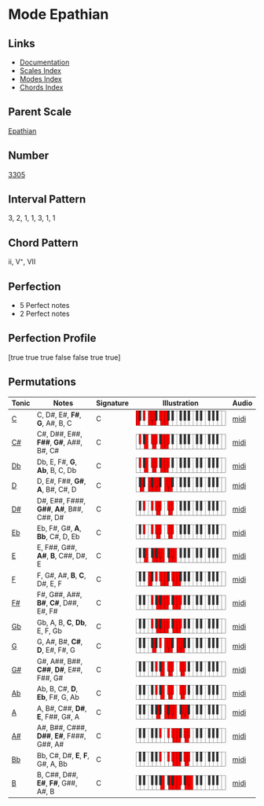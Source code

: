 # Mode Epathian

## Links

- [Documentation](README.md)
- [Scales Index](Scales.md)
- [Modes Index](Modes.md)
- [Chords Index](Chords.md)

## Parent Scale

[Epathian](ScaleEpathian.md)

## Number

[3305](https://ianring.com/musictheory/scales/3305)

## Interval Pattern

3, 2, 1, 1, 3, 1, 1

## Chord Pattern

ii, V⁺, VII

## Perfection

- 5 Perfect notes
- 2 Perfect notes

## Perfection Profile

[true true true false false true true]

## Permutations

| Tonic | Notes | Signature | Illustration | Audio |
|-------|-------|-----------|--------------|-------|
| [C](ModeCNaturalEpathian.md) | C, D#, E#, **F#**, **G**, A#, B, C | C | ![CNaturalEpathian](ModeCNaturalEpathian.png) | [midi](https://github.com/edipermadi/music/blob/main/docs/ModeCNaturalEpathian.mid?raw=true) |
| [C#](ModeCSharpEpathian.md) | C#, D##, E##, **F##**, **G#**, A##, B#, C# | C | ![CSharpEpathian](ModeCSharpEpathian.png) | [midi](https://github.com/edipermadi/music/blob/main/docs/ModeCSharpEpathian.mid?raw=true) |
| [Db](ModeDFlatEpathian.md) | Db, E, F#, **G**, **Ab**, B, C, Db | C | ![DFlatEpathian](ModeDFlatEpathian.png) | [midi](https://github.com/edipermadi/music/blob/main/docs/ModeDFlatEpathian.mid?raw=true) |
| [D](ModeDNaturalEpathian.md) | D, E#, F##, **G#**, **A**, B#, C#, D | C | ![DNaturalEpathian](ModeDNaturalEpathian.png) | [midi](https://github.com/edipermadi/music/blob/main/docs/ModeDNaturalEpathian.mid?raw=true) |
| [D#](ModeDSharpEpathian.md) | D#, E##, F###, **G##**, **A#**, B##, C##, D# | C | ![DSharpEpathian](ModeDSharpEpathian.png) | [midi](https://github.com/edipermadi/music/blob/main/docs/ModeDSharpEpathian.mid?raw=true) |
| [Eb](ModeEFlatEpathian.md) | Eb, F#, G#, **A**, **Bb**, C#, D, Eb | C | ![EFlatEpathian](ModeEFlatEpathian.png) | [midi](https://github.com/edipermadi/music/blob/main/docs/ModeEFlatEpathian.mid?raw=true) |
| [E](ModeENaturalEpathian.md) | E, F##, G##, **A#**, **B**, C##, D#, E | C | ![ENaturalEpathian](ModeENaturalEpathian.png) | [midi](https://github.com/edipermadi/music/blob/main/docs/ModeENaturalEpathian.mid?raw=true) |
| [F](ModeFNaturalEpathian.md) | F, G#, A#, **B**, **C**, D#, E, F | C | ![FNaturalEpathian](ModeFNaturalEpathian.png) | [midi](https://github.com/edipermadi/music/blob/main/docs/ModeFNaturalEpathian.mid?raw=true) |
| [F#](ModeFSharpEpathian.md) | F#, G##, A##, **B#**, **C#**, D##, E#, F# | C | ![FSharpEpathian](ModeFSharpEpathian.png) | [midi](https://github.com/edipermadi/music/blob/main/docs/ModeFSharpEpathian.mid?raw=true) |
| [Gb](ModeGFlatEpathian.md) | Gb, A, B, **C**, **Db**, E, F, Gb | C | ![GFlatEpathian](ModeGFlatEpathian.png) | [midi](https://github.com/edipermadi/music/blob/main/docs/ModeGFlatEpathian.mid?raw=true) |
| [G](ModeGNaturalEpathian.md) | G, A#, B#, **C#**, **D**, E#, F#, G | C | ![GNaturalEpathian](ModeGNaturalEpathian.png) | [midi](https://github.com/edipermadi/music/blob/main/docs/ModeGNaturalEpathian.mid?raw=true) |
| [G#](ModeGSharpEpathian.md) | G#, A##, B##, **C##**, **D#**, E##, F##, G# | C | ![GSharpEpathian](ModeGSharpEpathian.png) | [midi](https://github.com/edipermadi/music/blob/main/docs/ModeGSharpEpathian.mid?raw=true) |
| [Ab](ModeAFlatEpathian.md) | Ab, B, C#, **D**, **Eb**, F#, G, Ab | C | ![AFlatEpathian](ModeAFlatEpathian.png) | [midi](https://github.com/edipermadi/music/blob/main/docs/ModeAFlatEpathian.mid?raw=true) |
| [A](ModeANaturalEpathian.md) | A, B#, C##, **D#**, **E**, F##, G#, A | C | ![ANaturalEpathian](ModeANaturalEpathian.png) | [midi](https://github.com/edipermadi/music/blob/main/docs/ModeANaturalEpathian.mid?raw=true) |
| [A#](ModeASharpEpathian.md) | A#, B##, C###, **D##**, **E#**, F###, G##, A# | C | ![ASharpEpathian](ModeASharpEpathian.png) | [midi](https://github.com/edipermadi/music/blob/main/docs/ModeASharpEpathian.mid?raw=true) |
| [Bb](ModeBFlatEpathian.md) | Bb, C#, D#, **E**, **F**, G#, A, Bb | C | ![BFlatEpathian](ModeBFlatEpathian.png) | [midi](https://github.com/edipermadi/music/blob/main/docs/ModeBFlatEpathian.mid?raw=true) |
| [B](ModeBNaturalEpathian.md) | B, C##, D##, **E#**, **F#**, G##, A#, B | C | ![BNaturalEpathian](ModeBNaturalEpathian.png) | [midi](https://github.com/edipermadi/music/blob/main/docs/ModeBNaturalEpathian.mid?raw=true) |
